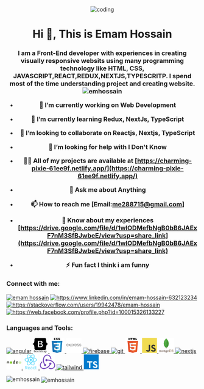 
<p align="center" width='600px'> <img src="http://evermont.org/wp-content/uploads/2023/02/web-developer.jpg" alt="coding" /> </p>

<h1 align="center">Hi 👋, This is Emam Hossain</h1>

<h3 align="center">I am a Front-End developer with experiences in creating visually responsive websits using many programming technology like HTML, CSS, JAVASCRIPT,REACT,REDUX,NEXTJS,TYPESCRITP. I spend most of the time understanding project and creating website.</



<p align="left"> <img src="https://komarev.com/ghpvc/?username=emhossain&label=Profile%20views&color=0e75b6&style=flat" alt="emhossain" /> </p>

- 🔭 I’m currently working on **Web Development**

- 🌱 I’m currently learning **Redux, NextJs, TypeScript**

- 👯 I’m looking to collaborate on **Reactjs, Nextjs, TypeScript**

- 🤝 I’m looking for help with **I Don't Know**

- 👨‍💻 All of my projects are available at [https://charming-pixie-61ee9f.netlify.app/](https://charming-pixie-61ee9f.netlify.app/)

- 💬 Ask me about **Anything**

- 📫 How to reach me **[Email:me288715@gmail.com]**

- 📄 Know about my experiences [https://drive.google.com/file/d/1wlODMefbNgB0bB6JAExF7nM3SfBJwbeE/view?usp=share_link](https://drive.google.com/file/d/1wlODMefbNgB0bB6JAExF7nM3SfBJwbeE/view?usp=share_link)

- ⚡ Fun fact **I think i am funny**

<h3 align="left">Connect with me:</h3>
<p align="left">
<a href="https://dev.to/emam hossain" target="blank"><img align="center" src="https://raw.githubusercontent.com/rahuldkjain/github-profile-readme-generator/master/src/images/icons/Social/devto.svg" alt="emam hossain" height="30" width="40" /></a>
<a href="https://linkedin.com/in/https://www.linkedin.com/in/emam-hossain-632123234" target="blank"><img align="center" src="https://raw.githubusercontent.com/rahuldkjain/github-profile-readme-generator/master/src/images/icons/Social/linked-in-alt.svg" alt="https://www.linkedin.com/in/emam-hossain-632123234" height="30" width="40" /></a>
<a href="https://stackoverflow.com/users/https://stackoverflow.com/users/19942478/emam-hossain" target="blank"><img align="center" src="https://raw.githubusercontent.com/rahuldkjain/github-profile-readme-generator/master/src/images/icons/Social/stack-overflow.svg" alt="https://stackoverflow.com/users/19942478/emam-hossain" height="30" width="40" /></a>
<a href="https://fb.com/https://web.facebook.com/profile.php?id=100015326133227" target="blank"><img align="center" src="https://raw.githubusercontent.com/rahuldkjain/github-profile-readme-generator/master/src/images/icons/Social/facebook.svg" alt="https://web.facebook.com/profile.php?id=100015326133227" height="30" width="40" /></a>
</p>

<h3 align="left">Languages and Tools:</h3>
<p align="left"> <a href="https://angular.io" target="_blank" rel="noreferrer"> <img src="https://angular.io/assets/images/logos/angular/angular.svg" alt="angular" width="40" height="40"/> </a> <a href="https://getbootstrap.com" target="_blank" rel="noreferrer"> <img src="https://raw.githubusercontent.com/devicons/devicon/master/icons/bootstrap/bootstrap-plain-wordmark.svg" alt="bootstrap" width="40" height="40"/> </a> <a href="https://www.w3schools.com/css/" target="_blank" rel="noreferrer"> <img src="https://raw.githubusercontent.com/devicons/devicon/master/icons/css3/css3-original-wordmark.svg" alt="css3" width="40" height="40"/> </a> <a href="https://expressjs.com" target="_blank" rel="noreferrer"> <img src="https://raw.githubusercontent.com/devicons/devicon/master/icons/express/express-original-wordmark.svg" alt="express" width="40" height="40"/> </a> <a href="https://firebase.google.com/" target="_blank" rel="noreferrer"> <img src="https://www.vectorlogo.zone/logos/firebase/firebase-icon.svg" alt="firebase" width="40" height="40"/> </a> <a href="https://git-scm.com/" target="_blank" rel="noreferrer"> <img src="https://www.vectorlogo.zone/logos/git-scm/git-scm-icon.svg" alt="git" width="40" height="40"/> </a> <a href="https://www.w3.org/html/" target="_blank" rel="noreferrer"> <img src="https://raw.githubusercontent.com/devicons/devicon/master/icons/html5/html5-original-wordmark.svg" alt="html5" width="40" height="40"/> </a> <a href="https://developer.mozilla.org/en-US/docs/Web/JavaScript" target="_blank" rel="noreferrer"> <img src="https://raw.githubusercontent.com/devicons/devicon/master/icons/javascript/javascript-original.svg" alt="javascript" width="40" height="40"/> </a> <a href="https://www.mongodb.com/" target="_blank" rel="noreferrer"> <img src="https://raw.githubusercontent.com/devicons/devicon/master/icons/mongodb/mongodb-original-wordmark.svg" alt="mongodb" width="40" height="40"/> </a> <a href="https://nextjs.org/" target="_blank" rel="noreferrer"> <img src="https://cdn.worldvectorlogo.com/logos/nextjs-2.svg" alt="nextjs" width="40" height="40"/> </a> <a href="https://nodejs.org" target="_blank" rel="noreferrer"> <img src="https://raw.githubusercontent.com/devicons/devicon/master/icons/nodejs/nodejs-original-wordmark.svg" alt="nodejs" width="40" height="40"/> </a> <a href="https://reactjs.org/" target="_blank" rel="noreferrer"> <img src="https://raw.githubusercontent.com/devicons/devicon/master/icons/react/react-original-wordmark.svg" alt="react" width="40" height="40"/> </a> <a href="https://redux.js.org" target="_blank" rel="noreferrer"> <img src="https://raw.githubusercontent.com/devicons/devicon/master/icons/redux/redux-original.svg" alt="redux" width="40" height="40"/> </a> <a href="https://tailwindcss.com/" target="_blank" rel="noreferrer"> <img src="https://www.vectorlogo.zone/logos/tailwindcss/tailwindcss-icon.svg" alt="tailwind" width="40" height="40"/> </a> <a href="https://www.typescriptlang.org/" target="_blank" rel="noreferrer"> <img src="https://raw.githubusercontent.com/devicons/devicon/master/icons/typescript/typescript-original.svg" alt="typescript" width="40" height="40"/> </a> </p>

<p><img align="left" src="https://github-readme-stats.vercel.app/api/top-langs?username=emhossain&show_icons=true&locale=en&layout=compact" alt="emhossain" /></p>

<p>&nbsp;<img align="center" src="https://github-readme-stats.vercel.app/api?username=emhossain&show_icons=true&locale=en" alt="emhossain" /></p>
